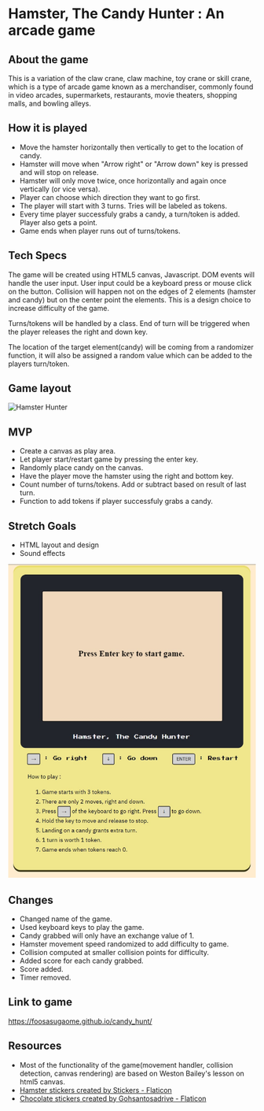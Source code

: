 # Hamster,  The Candy Hunter : An arcade game

## About the game

This is a variation of the claw crane, claw machine, toy crane or skill crane, which is a type of arcade game known as a merchandiser, commonly found in video arcades, supermarkets, restaurants, movie theaters, shopping malls, and bowling alleys.


## How it is played

* Move the hamster horizontally then vertically to get to the location of candy.
* Hamster will move when "Arrow right" or "Arrow down" key is pressed and will stop on release.
* Hamster will only move twice, once horizontally and again once vertically (or vice versa).
* Player can choose which direction they want to go first.
* The player will start with 3 turns. Tries will be labeled as tokens.
* Every time player successfuly grabs a candy, a turn/token is added. Player also gets a point.
* Game ends when player runs out of turns/tokens.

## Tech Specs

The game will be created using HTML5 canvas, Javascript. DOM events will handle the user input. User input could be a keyboard press or mouse click on the button. Collision will happen not on the edges of 2 elements (hamster and candy) but on the center point the elements. This is a design choice to increase difficulty of the game. 

Turns/tokens will be handled by a class. End of turn will be triggered when the player releases the right and down key. 

The location of the target element(candy) will be coming from a randomizer function, it will also be assigned a random value which can be added to the players turn/token. 


## Game layout

![Hamster Hunter](https://i.imgur.com/nf3txe0.jpg)

## MVP

* Create a canvas as play area.
* Let player start/restart game by pressing the enter key.
* Randomly place candy on the canvas.
* Have the player move the hamster using the right and bottom key.
* Count number of turns/tokens. Add or subtract based on result of last turn.
* Function to add tokens if player successfuly grabs a candy.

## Stretch Goals

* HTML layout and design
* Sound effects


![Hamster Hunter](images/hamster-hunter-release.jpg)


## Changes

* Changed name of the game.
* Used keyboard keys to play the game. 
* Candy grabbed will only have an exchange value of 1.
* Hamster movement speed randomized to add difficulty to game.
* Collision computed at smaller collision points for difficulty.
* Added score for each candy grabbed.
* Score added.
* Timer removed.

## Link to game

https://foosasugaome.github.io/candy_hunt/

## Resources

* Most of the functionality of the game(movement handler, collision detection, canvas rendering) are based on Weston Bailey's lesson on html5 canvas.
* [Hamster stickers created by Stickers - Flaticon](#https://www.flaticon.com/free-stickers/hamster) 
* [Chocolate stickers created by Gohsantosadrive - Flaticon](#https://www.flaticon.com/free-icons/chocolate)


